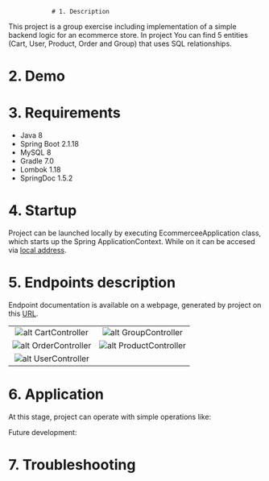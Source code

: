                 # 1. Description

This project is a group exercise including implementation of a simple backend logic for an ecommerce store.
In project You can find 5 entities (Cart, User, Product, Order and Group) that uses SQL relationships.

# 2. Demo



# 3. Requirements

- Java 8
- Spring Boot 2.1.18
- MySQL 8
- Gradle 7.0
- Lombok 1.18
- SpringDoc 1.5.2

# 4. Startup

Project can be launched locally by executing EcommerceeApplication class, which starts up the Spring ApplicationContext.
While on it can be accesed via [local address](http://localhost:8080).

# 5. Endpoints description

Endpoint documentation is available on a webpage, generated by project on this [URL](http://localhost:8080/swagger-ui/index.html).

|  |  |
:---:|:---:
![alt CartController](./image/CartController.png) | ![alt GroupController](./image/GroupController.png)
![alt OrderController](./image/OrderController.png) | ![alt ProductController](./image/ProductController.png)
![alt UserController](./image/UserController.png) |

# 6. Application

At this stage, project can operate with simple operations like:



Future development:



# 7. Troubleshooting

